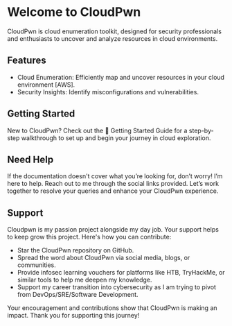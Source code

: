 # Welcome to CloudPwn

CloudPwn is cloud enumeration toolkit, designed for security professionals and enthusiasts to uncover and analyze resources in cloud environments.

## Features

- Cloud Enumeration: Efficiently map and uncover resources in your cloud environment [AWS].
- Security Insights: Identify misconfigurations and vulnerabilities.

## Getting Started

New to CloudPwn? Check out the 🚀 Getting Started Guide for a step-by-step walkthrough to set up and begin your journey in cloud exploration.

## Need Help
If the documentation doesn't cover what you’re looking for, don’t worry! I’m here to help. Reach out to me through the social links provided. Let’s work together to resolve your queries and enhance your CloudPwn experience.

## Support
Cloudpwn is my passion project alongside my day job. Your support helps to keep grow this project. Here's how you can contribute:

- Star the CloudPwn repository on GitHub.
- Spread the word about CloudPwn via social media, blogs, or communities.
- Provide infosec learning vouchers for platforms like HTB, TryHackMe, or similar tools to help me deepen my knowledge.
- Support my career transition into cybersecurity as I am trying to pivot from DevOps/SRE/Software Development.

Your encouragement and contributions show that CloudPwn is making an impact. Thank you for supporting this journey!
